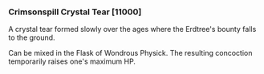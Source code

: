 ### Crimsonspill Crystal Tear [11000]

A crystal tear formed slowly over the ages where the Erdtree's bounty falls to the ground.

Can be mixed in the Flask of Wondrous Physick. The resulting concoction temporarily raises one's maximum HP.